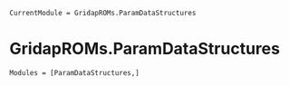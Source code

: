 ```@meta
CurrentModule = GridapROMs.ParamDataStructures
```

# GridapROMs.ParamDataStructures 

```@autodocs
Modules = [ParamDataStructures,]
```